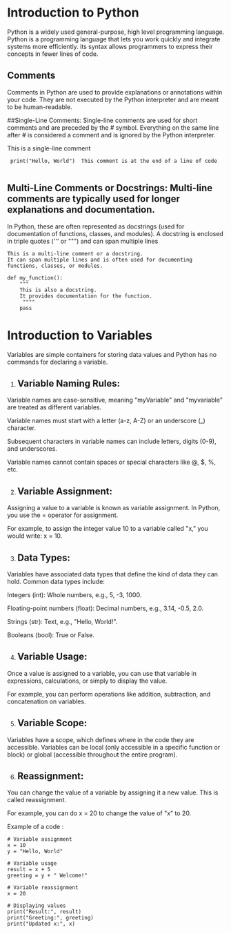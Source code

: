 # Introduction to Python
Python is a widely used general-purpose, high level programming language. 
Python is a programming language that lets you work quickly and integrate systems more efficiently. 
its syntax allows programmers to express their concepts in fewer lines of code. 

## Comments 

Comments in Python are used to provide explanations or annotations within your code. 
They are not executed by the Python interpreter and are meant to be human-readable.

##Single-Line Comments: Single-line comments are used for short comments and are preceded by the # symbol.
Everything on the same line after # is considered a comment and is ignored by the Python interpreter. 

This is a single-line comment 
```
 print("Hello, World")  This comment is at the end of a line of code
 
```
 
## Multi-Line Comments or Docstrings: Multi-line comments are typically used for longer explanations and documentation. 
In Python, these are often represented as docstrings (used for documentation of functions, classes, and modules).
A docstring is enclosed in triple quotes (''' or """) and can span multiple lines

```
This is a multi-line comment or a docstring.
It can span multiple lines and is often used for documenting functions, classes, or modules.

def my_function():
    """
    This is also a docstring.
    It provides documentation for the function.
     """"
    pass
```
# Introduction to Variables

Variables are simple containers for storing data values and Python has no commands for declaring a variable. 

1. ## Variable Naming Rules: 

Variable names are case-sensitive, meaning "myVariable" and "myvariable" are treated as different variables. 

Variable names must start with a letter (a-z, A-Z) or an underscore (_) character. 

Subsequent characters in variable names can include letters, digits (0-9), and underscores. 

Variable names cannot contain spaces or special characters like @, $, %, etc. 

2. ## Variable Assignment: 

Assigning a value to a variable is known as variable assignment. In Python, you use the = operator for assignment. 

For example, to assign the integer value 10 to a variable called "x," you would write: x = 10. 

3. ## Data Types: 

Variables have associated data types that define the kind of data they can hold. Common data types include: 

Integers (int): Whole numbers, e.g., 5, -3, 1000. 

Floating-point numbers (float): Decimal numbers, e.g., 3.14, -0.5, 2.0. 

Strings (str): Text, e.g., "Hello, World!". 

Booleans (bool): True or False. 

 

4. ## Variable Usage: 

Once a value is assigned to a variable, you can use that variable in expressions, calculations, or simply to display the value. 

For example, you can perform operations like addition, subtraction, and concatenation on variables. 

5. ## Variable Scope: 

Variables have a scope, which defines where in the code they are accessible.
Variables can be local (only accessible in a specific function or block) or global (accessible throughout the entire program). 

6. ## Reassignment: 

You can change the value of a variable by assigning it a new value. This is called reassignment. 

For example, you can do x = 20 to change the value of "x" to 20. 

Example of a code :
```
# Variable assignment
x = 10
y = "Hello, World"

# Variable usage
result = x + 5
greeting = y + " Welcome!"

# Variable reassignment
x = 20

# Displaying values
print("Result:", result)
print("Greeting:", greeting)
print("Updated x:", x)
```

 






